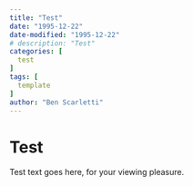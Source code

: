 ```yaml
---
title: "Test"
date: "1995-12-22"
date-modified: "1995-12-22"
# description: "Test"
categories: [
  test
]
tags: [
  template
]
author: "Ben Scarletti"
---
```


# Test

Test text goes here, for your viewing pleasure.